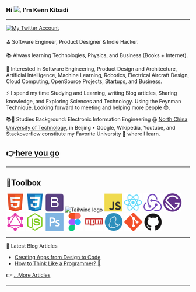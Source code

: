 ### Hi <img src="https://raw.githubusercontent.com/MartinHeinz/MartinHeinz/master/wave.gif" width="30px" />, I'm Kenn Kibadi
---

[![My Twitter Account](https://img.shields.io/twitter/follow/KennKIBADI?label=Follow%20me%20on%20Twitter&style=social)](https://twitter.com/KennKIBADI)

⛳ Software Engineer, Product Designer & Indie Hacker.

📚 Always learning Technologies, Physics, and Business (Books + Internet).

🎯 Interested in Software Engineering, Product Design and Architecture, Artificial Intelligence, Machine Learning, Robotics, Electrical Aircraft Design, Cloud Computing, OpenSource Projects, Startups, and Business. 

⚡ I spend my time Studying and Learning, writing Blog articles, Sharing knowledge, and Exploring Sciences and Technology. Using the Feynman Technique, Looking forward to meeting and helping more people 😎.


📚📘 Studies Background: Electronic Information Engineering @ [North China University of Technology](http://en.ncut.edu.cn/), in Beijing • Google, Wikipedia, Youtube, and Stackoverflow constitute my Favorite University 💙 where I learn.


## 👉[here you go](https://webcontract.io/)

--- 

## 🧰Toolbox

<img src="https://raw.githubusercontent.com/devicons/devicon/c7d326b6009e60442abc35fa45706d6f30ee4c8e/icons/html5/html5-original.svg" alt="HTML5 logo" width="50" height="50" /> <img src="https://raw.githubusercontent.com/devicons/devicon/c7d326b6009e60442abc35fa45706d6f30ee4c8e/icons/css3/css3-original.svg" alt="CSS logo" width="50" height="50" /> <img src="https://raw.githubusercontent.com/devicons/devicon/c7d326b6009e60442abc35fa45706d6f30ee4c8e/icons/bootstrap/bootstrap-plain.svg" alt="Bootstrap logo" width="50" height="50" /> <img src="https://camo.githubusercontent.com/eab4e3fe8ddae86bac8e286b490019fa69a2f57daf01ffeb38d24b2bb32d7e1c/68747470733a2f2f63646e2e776f726c64766563746f726c6f676f2e636f6d2f6c6f676f732f7461696c77696e646373732e737667" alt="Tailwind logo" width="50" height="50" /> <img src="https://raw.githubusercontent.com/devicons/devicon/c7d326b6009e60442abc35fa45706d6f30ee4c8e/icons/javascript/javascript-original.svg" alt="JS logo" width="50" height="50" /> <img src="https://raw.githubusercontent.com/devicons/devicon/c7d326b6009e60442abc35fa45706d6f30ee4c8e/icons/react/react-original.svg" alt="React logo" width="50" height="50" /> <img src="https://raw.githubusercontent.com/devicons/devicon/c7d326b6009e60442abc35fa45706d6f30ee4c8e/icons/redux/redux-original.svg" alt="Redux logo" width="50" height="50" /> <img src="https://raw.githubusercontent.com/devicons/devicon/c7d326b6009e60442abc35fa45706d6f30ee4c8e/icons/gatsby/gatsby-original.svg" alt="Gatsby logo" width="50" height="50" /> <img src="https://raw.githubusercontent.com/devicons/devicon/c7d326b6009e60442abc35fa45706d6f30ee4c8e/icons/graphql/graphql-plain.svg" alt="GraphQL logo" width="50" height="50" /> <img src="https://raw.githubusercontent.com/devicons/devicon/c7d326b6009e60442abc35fa45706d6f30ee4c8e/icons/nodejs/nodejs-plain.svg" alt="NodeJS logo" width="50" height="50" /> <img src="https://raw.githubusercontent.com/devicons/devicon/c7d326b6009e60442abc35fa45706d6f30ee4c8e/icons/photoshop/photoshop-plain.svg" alt="Photoshop logo" width="50" height="50" /> <img src="https://raw.githubusercontent.com/devicons/devicon/c7d326b6009e60442abc35fa45706d6f30ee4c8e/icons/figma/figma-original.svg" alt="Figma logo" width="50" height="50" /> <img src="https://raw.githubusercontent.com/devicons/devicon/c7d326b6009e60442abc35fa45706d6f30ee4c8e/icons/npm/npm-original-wordmark.svg" alt="npm logo" width="50" height="50" /> <img src="https://raw.githubusercontent.com/devicons/devicon/c7d326b6009e60442abc35fa45706d6f30ee4c8e/icons/yarn/yarn-original.svg" alt="yarn logo" width="50" height="50" /> <img src="https://raw.githubusercontent.com/devicons/devicon/c7d326b6009e60442abc35fa45706d6f30ee4c8e/icons/git/git-original.svg" alt="git logo" width="50" height="50" /> <img src="https://raw.githubusercontent.com/devicons/devicon/c7d326b6009e60442abc35fa45706d6f30ee4c8e/icons/github/github-original.svg" alt="Github logo" width="50" height="50" />

---

📰 Latest Blog Articles

<!-- BLOG-POST-LIST:START -->
- [Creating Apps from Design to Code](https://kennstack.hashnode.dev/creating-apps-from-design-to-code)
- [How to Think Like a Programmer? 🤔](https://kennstack.hashnode.dev/how-to-think-like-a-programmer)
<!-- BLOG-POST-LIST:END -->

👉 [...More Articles](kennstack.hashnode.dev)


---
<!-- [![Top Langs](https://github-readme-stats.vercel.app/api/top-langs/?username=kennstack01&show_icons=true&theme=radical&hide=html,css)](https://github.com/anuraghazra/github-readme-stats) -->

<!-- [![Kenn's GitHub stats](https://github-readme-stats.vercel.app/api?username=kennstack01&show_icons=true&theme=radical)](https://github.com/anuraghazra/github-readme-stats)
 -->


<!--
**KennStack01/KennStack01** is a ✨ _special_ ✨ repository because its `README.md` (this file) appears on your GitHub profile.
-->
